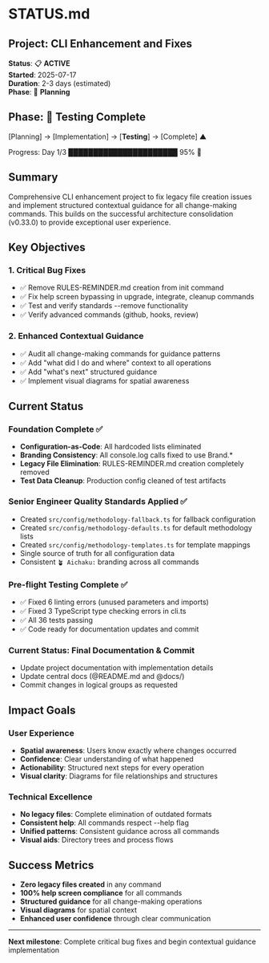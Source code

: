 # STATUS.md

## Project: CLI Enhancement and Fixes

**Status**: 📋 **ACTIVE**\
**Started**: 2025-07-17\
**Duration**: 2-3 days (estimated)\
**Phase**: 🌱 **Planning**

## Phase: 🏁 Testing Complete

[Planning] → [Implementation] → [**Testing**] → [Complete] ▲

Progress: Day 1/3 ██████████████████████ 95% 🏁

## Summary

Comprehensive CLI enhancement project to fix legacy file creation issues and
implement structured contextual guidance for all change-making commands. This
builds on the successful architecture consolidation (v0.33.0) to provide
exceptional user experience.

## Key Objectives

### 1. **Critical Bug Fixes**

- ✅ Remove RULES-REMINDER.md creation from init command
- ✅ Fix help screen bypassing in upgrade, integrate, cleanup commands
- ✅ Test and verify standards --remove functionality
- ✅ Verify advanced commands (github, hooks, review)

### 2. **Enhanced Contextual Guidance**

- ✅ Audit all change-making commands for guidance patterns
- ✅ Add "what did I do and where" context to all operations
- ✅ Add "what's next" structured guidance
- ✅ Implement visual diagrams for spatial awareness

## Current Status

### **Foundation Complete** ✅

- **Configuration-as-Code**: All hardcoded lists eliminated
- **Branding Consistency**: All console.log calls fixed to use Brand.*
- **Legacy File Elimination**: RULES-REMINDER.md creation completely removed
- **Test Data Cleanup**: Production config cleaned of test artifacts

### **Senior Engineer Quality Standards Applied** ✅

- Created `src/config/methodology-fallback.ts` for fallback configuration
- Created `src/config/methodology-defaults.ts` for default methodology lists
- Created `src/config/methodology-templates.ts` for template mappings
- Single source of truth for all configuration data
- Consistent `🪴 Aichaku:` branding across all commands

### **Pre-flight Testing Complete** ✅

- ✅ Fixed 6 linting errors (unused parameters and imports)
- ✅ Fixed 3 TypeScript type checking errors in cli.ts
- ✅ All 36 tests passing
- ✅ Code ready for documentation updates and commit

### **Current Status: Final Documentation & Commit**

- Update project documentation with implementation details
- Update central docs (@README.md and @docs/)
- Commit changes in logical groups as requested

## Impact Goals

### **User Experience**

- **Spatial awareness**: Users know exactly where changes occurred
- **Confidence**: Clear understanding of what happened
- **Actionability**: Structured next steps for every operation
- **Visual clarity**: Diagrams for file relationships and structures

### **Technical Excellence**

- **No legacy files**: Complete elimination of outdated formats
- **Consistent help**: All commands respect --help flag
- **Unified patterns**: Consistent guidance across all commands
- **Visual aids**: Directory trees and process flows

## Success Metrics

- **Zero legacy files created** in any command
- **100% help screen compliance** for all commands
- **Structured guidance** for all change-making operations
- **Visual diagrams** for spatial context
- **Enhanced user confidence** through clear communication

---

**Next milestone**: Complete critical bug fixes and begin contextual guidance
implementation
